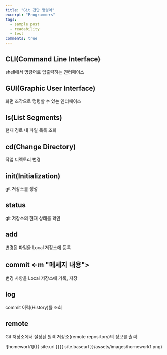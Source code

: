 ```yaml
---
title: "Git 간단 명령어"
excerpt: "Programmers"
tags: 
  - sample post
  - readability
  - test
comments: true
---
```


## CLI(Command Line Interface)
shell에서 명령어로 입출력하는 인터페이스

## GUI(Graphic User Interface)
화면 조작으로 명령할 수 있는 인터페이스

## ls(List Segments)
현재 경로 내 파일 목록 조회

## cd(Change Directory)
작업 디렉토리 변경

## init(Initialization)
git 저장소를 생성

## status
git 저장소의 현재 상태를 확인

## add
변경된 파일을 Local 저장소에 등록

## commit <-m "메세지 내용">
변경 사항을 Local 저장소에 기록, 저장

## log
commit 이력(History)를 조회

## remote
Git 저장소에서 설정된 원격 저장소(remote repository)의 정보를 출력

![homework1]({{ site.url }}{{ site.baseurl }}/assets/images/homework1.png)